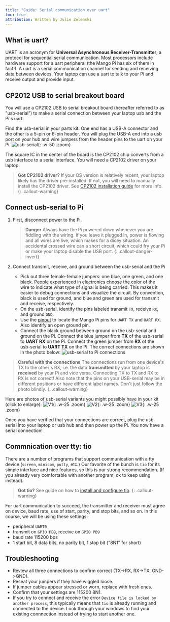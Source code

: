 ```yaml
---
title: "Guide: Serial communication over uart"
toc: true
attribution: Written by Julie Zelenski
---
```

## What is uart?

UART is an acronym for __Universal Asynchronous Receiver-Transmitter__, a protocol for sequential serial communication.  Most processors include hardware support for a uart peripheral (the Mango Pi has six of them in fact!). A uart is a serial communication channel for sending and receiving data between devices. Your laptop can use a uart to talk to your Pi and receive output and provide input.

## CP2012 USB to serial breakout board

You will use a CP2102 USB to serial breakout board (hereafter referred to as "usb-serial”) to make a serial connection between your laptop usb and the Pi's uart.

Find the usb-serial in your parts kit. One end has a USB-A connector and the other is a 5-pin or 6-pin header. You will plug the USB-A end into a usb port on your hub and wire jumpers from the header pins to the uart on your Pi.
![usb-serial](../images/uart-usb-serial.jpg){: .w-50 .zoom}

The square IC in the center of the board is the CP2102 chip converts from a usb interface to a serial interface. You will need a CP2102 driver on your laptop.

> __Got CP2102 driver?__  If your OS version is relatively recent, your laptop likely has the driver pre-installed. If not, you will need to manually install the CP2102 driver.  See [CP2102 installation guide](/guides/install/cp2102) for more info.
{: .callout-warning}

## Connect usb-serial to Pi
1. First, disconnect power to the Pi.

    >**Danger** Always have the Pi powered down whenever you are fiddling with the wiring.
    If you leave it plugged in, power is flowing and all wires are live, which makes for a dicey situation. An accidental crossed wire can a short circuit, which could fry your Pi or make your
    laptop disable the USB port.
    {: .callout-danger-invert}

2. Connect transmit, receive, and ground between the usb-serial and the Pi
    - Pick out three female-female jumpers: one blue, one green, and one black. People experienced in electronics choose the color of the wire to indicate what type of signal is being carried.  This makes it easier to debug connections and visualize the circuit. By convention, black is used for ground, and blue and green are used for transmit and receive, respectively.
    - On the usb-serial, identify the pins labeled transmit `TX`, receive `RX`, and ground `GND`.
    - Use the [pinout](/guides/refcard) to locate the Mango Pi pins for `UART TX` and `UART RX`. Also identify an open ground pin.
    - Connect the black ground between ground on the usb-serial and ground on the Pi. Connect the blue jumper from __TX__ of the usb-serial to __UART RX__ on the Pi. Connect the green jumper from __RX__ of the usb-serial to __UART TX__ on the Pi. The correct connections are shown in the photo below:
        ![usb-serial to Pi connections](../images/uart-connections.jpg)


>__Careful with the connections__ The connections run from one device's TX to the other's RX, i.e. the data __transmitted__ by your laptop is __received__ by your Pi and vice versa. Connecting TX to TX and RX to RX is not correct! Also note that the pins on your USB-serial
may be in different positions or have different label names. Don't just follow the photo blindly.
{: .callout-warning}

Here are photos of usb-serial variants you might possibly have in your kit (click to enlarge):
![V1](../images/uart-usb-serial-v1.jpg){: .w-25 .zoom} ![V2](../images/uart-usb-serial-v2.jpg){: .w-25 .zoom}  ![V3](../images/uart-usb-serial-v3.jpg){: .w-25 .zoom}

Once you have verified that your connections are correct, plug the usb-serial into your laptop or usb hub and then power up the Pi. You now have a serial connection!

## Commnication over tty: tio

There are a number of programs that support communication with a tty device (`screen`, `minicom`, `putty`, etc.) Our favorite of the bunch is `tio` for its simple interface and nice features, so this is our strong recommendation. (If you already very comfortable with another program, ok to keep using instead).

> __Got tio?__  See guide on how to [install and configure tio](/guides/install/tio).
{: .callout-warning}


For uart communication to succeed, the transmitter and receiver must agree on device, baud rate, use of start, parity, and stop bits, and so on. In this course, we will be using these settings:
- peripheral `UART0`
- transmit on `GPIO PB8`, receive on `GPIO PB9`
- baud rate 115200 bps
- 1 start bit, 8 data bits, no parity bit, 1 stop bit ("8N1" for short)

<a name="troubleshooting"></a>
## Troubleshooting 

- Review all three connections to confirm correct (TX->RX, RX->TX, GND->GND).
- Reseat your jumpers if they have wiggled loose.
- If jumper cables appear stressed or worn, replace with fresh ones.
- Confirm that your settings are 115200 8N1.
- If you try to connect and receive the error `Device file is locked by another process`, this typically means that `tio` is already running and connected to the device. Look through your windows to find your existing connnection instead of trying to start another one.


